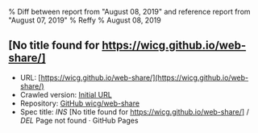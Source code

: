 % Diff between report from "August 08, 2019" and reference report from "August 07, 2019"
% Reffy
% August 08, 2019

## [No title found for https://wicg.github.io/web-share/]

- URL: [https://wicg.github.io/web-share/](https://wicg.github.io/web-share/)
- Crawled version: [Initial URL](https://wicg.github.io/web-share/)
- Repository: [GitHub wicg/web-share](https://github.com/wicg/web-share)
- Spec title: *INS* [No title found for https://wicg.github.io/web-share/] / *DEL* Page not found · GitHub Pages


